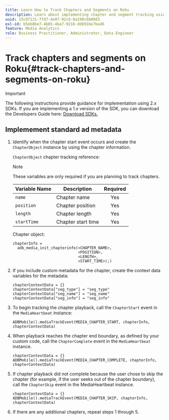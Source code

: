 ```yaml
---
title: Learn How to Track Chapters and Segments on Roku
description: Learn about implementing chapter and segment tracking using the Media SDK on Roku.
uuid: 15c07131-77d7-4a97-92c6-0a190c6b08d3
exl-id: b5eb8be7-4b85-4ba7-9216-dd691be7ba46
feature: Media Analytics
role: Business Practitioner, Administrator, Data Engineer
---
```

# Track chapters and segments on Roku{#track-chapters-and-segments-on-roku}

>[!IMPORTANT]
>
>The following instructions provide guidance for implementation using 2.x SDKs. If you are implementing a 1.x version of the SDK, you can download the Developers Guide here: [Download SDKs.](/help/sdk-implement/download-sdks.md)

## Implemement standard ad metadata

1. Identify when the chapter start event occurs and create the `ChapterObject` instance by using the chapter information.

    `ChapterObject` chapter tracking reference:  
 
    >[!NOTE]
    >
    >These variables are only required if you are planning to track chapters.
 
    | Variable Name | Description | Required |
    | --- | --- | :---: |
    | `name` | Chapter name | Yes |
    | `position` | Chapter position | Yes |
    | `length` | Chapter length | Yes |
    | `startTime` | Chapter start time | Yes |
 
    Chapter object: 
 
    ```
    chapterInfo =  
      adb_media_init_chapterinfo(<CHAPTER_NAME>,  
                                 <POSITION>,  
                                 <LENGTH>,  
                                 <START_TIME>);)
    ```

1. If you include custom metadata for the chapter, create the context data variables for the metadata: 

    ```
    chapterContextData = {} 
    chapterContextData["seg_type"] = "seg_type" 
    chapterContextData["seg_name"] = "seg_name" 
    chapterContextData["seg_info"] = "seg_info"
    ```

1. To begin tracking the chapter playback, call the `ChapterStart` event in the `MediaHeartbeat` instance: 

    ```
    ADBMobile().mediaTrackEvent(MEDIA_CHAPTER_START, chapterInfo, chapterContextData)
    ```

1. When playback reaches the chapter end boundary, as defined by your custom code, call the `ChapterComplete` event in the `MediaHeartbeat` instance. 

    ```
    chapterContextData = {} 
    ADBMobile().mediaTrackEvent(MEDIA_CHAPTER_COMPLETE, chapterInfo, chapterContextData)
    ```

1. If chapter playback did not complete because the user chose to skip the chapter (for example, if the user seeks out of the chapter boundary), call the `ChapterSkip` event in the MediaHeartbeat instance.

    ```
    chapterContextData = {} 
    ADBMobile().mediaTrackEvent(MEDIA_CHAPTER_SKIP, chapterInfo, chapterContextData)
    ```

1. If there are any additional chapters, repeat steps 1 through 5.
